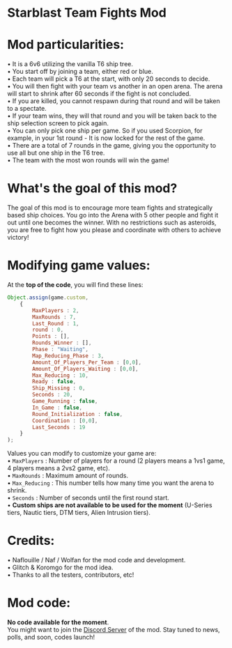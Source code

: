 # Starblast Team Fights Mod

# Mod particularities:
• It is a 6v6 utilizing the vanilla T6 ship tree.  
• You start off by joining a team, either red or blue.  
• Each team will pick a T6 at the start, with only 20 seconds to decide.  
• You will then fight with your team vs another in an open arena. The arena will start to shrink after 60 seconds if the fight is not concluded.  
• If you are killed, you cannot respawn during that round and will be taken to a spectate.  
• If your team wins, they will that round and you will be taken back to the ship selection screen to pick again.  
• You can only pick one ship per game. So if you used Scorpion, for example, in your 1st round - It is now locked for the rest of the game.  
• There are a total of 7 rounds in the game, giving you the opportunity to use all but one ship in the T6 tree.  
• The team with the most won rounds will win the game!  

# What's the goal of this mod?
The goal of this mod is to encourage more team fights and strategically based ship choices. You go into the Arena with 5 other people and fight it out until one becomes the winner. With no restrictions such as asteroids, you are free to fight how you please and coordinate with others to achieve victory!

# Modifying game values:  
At the __top of the code__, you will find these lines:
```javascript
Object.assign(game.custom, 
    {
        MaxPlayers : 2,
        MaxRounds : 7,
        Last_Round : 1,
        round : 0,
        Points : [],
        Rounds_Winner : [],
        Phase : "Waiting",
        Map_Reducing_Phase : 3,
        Amount_Of_Players_Per_Team : [0,0],
        Amount_Of_Players_Waiting : [0,0],
        Max_Reducing : 10,
        Ready : false,
        Ship_Missing : 0,
        Seconds : 20,
        Game_Running : false,
        In_Game : false,
        Round_Initialization : false,
        Coordination : [0,0],
        Last_Seconds : 19
    }
);
```

Values you can modify to customize your game are:  
• `MaxPlayers` : Number of players for a round (2 players means a 1vs1 game, 4 players means a 2vs2 game, etc).  
• `MaxRounds` : Maximum amount of rounds.  
• `Max_Reducing` : This number tells how many time you want the arena to shrink.  
• `Seconds` : Number of seconds until the first round start.  
• __Custom ships are not available to be used for the moment__ (U-Series tiers, Nautic tiers, DTM tiers, Alien Intrusion tiers).  

# Credits:
• Naflouille / Naf / Wolfan for the mod code and development.  
• Glitch & Koromgo for the mod idea.  
• Thanks to all the testers, contributors, etc!  

# Mod code:
**No code available for the moment**.  
You might want to join the [Discord Server](https://discord.gg/Q5RTE3GF9Y) of the mod. Stay tuned to news, polls, and soon, codes launch!
